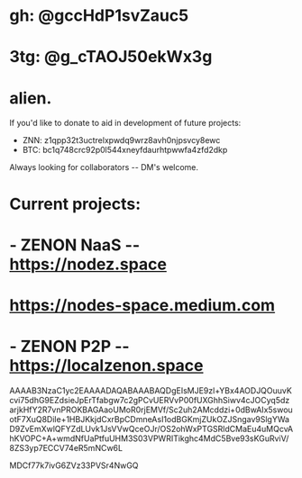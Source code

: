 # gh: @gccHdP1svZauc5
# 
# 3tg: @g_cTAOJ50ekWx3g

# alien.

If you'd like to donate to aid in development of future projects:
-  ZNN: z1qpp32t3uctrelxpwdq9wrz8avh0njpsvcy8ewc
-  BTC: bc1q748crc92p0l544xneyfdaurhtpwwfa4zfd2dkp

Always looking for collaborators -- DM's welcome. 

# Current projects: 

# -  ZENON NaaS -- https://nodez.space 
#                  https://nodes-space.medium.com

# -  ZENON P2P  -- https://localzenon.space 

AAAAB3NzaC1yc2EAAAADAQABAAABAQDgEIsMJE9zl+YBx4AODJQOuuvKcvi75dhG9EZdsieJpErTfabgw7c2gPCvUERVvP00fUXGhhSiwv4cJOCyq5dzarjkHfY2R7vnPROKBAGAaoUMoR0rjEMVf/Sc2uh2AMcddzi+0dBwAIx5swouotF7XuQ8Dile+1HBJKkjdCxrBpCDmneAsI1odBGKmjZUkOZJSngav9SlgYWaD9ZvEmXwlQFYZdLUvk1JsVVwQceOJr/OS2ohWxPTGSRldCMaEu4uMQcvAhKVOPC+A+wmdNfUaPtfuUHM3S03VPWRITikghc4MdC5Bve93sKGuRviV/8ZS3yp7ECCV74eR5mNCw6L 

 MDCf77k7ivG6ZVz33PVSr4NwGQ
